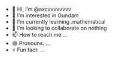 - 👋 Hi, I’m @axcvvvvvvvv
- 👀 I’m interested in Gundam
- 🌱 I’m currently learning .mathematical
- 💞️ I’m looking to collaborate on nothing
- 📫 How to reach me ...
- 😄 Pronouns: ...
- ⚡ Fun fact: ...

<!---
axcvvvvvvvv/axcvvvvvvvv is a ✨ special ✨ repository because its `README.md` (this file) appears on your GitHub profile.
You can click the Preview link to take a look at your changes.
--->
